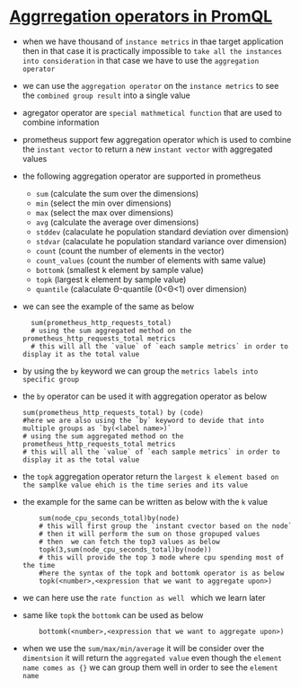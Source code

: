 # <ins> Aggrregation operators in PromQL </ins> #

- when we have thousand of `instance metrics` in thae target application then in that case it is practically impossible to `take all the instances into consideration` in that case we have to use the `aggregation operator`

- we can use the `aggregation operator` on the `instance metrics` to see the `combined group result` into a single value 

- agregator operator are `special mathmetical function` that are used to combine information 

- prometheus support few aggregation operator which is used to combine the `instant vector` to return a new `instant vector` with aggregated values 

- the following aggregation operator are supported in prometheus 
  
  - `sum` (calculate the sum over the dimensions)
  - `min` (select the min over dimensions)
  - `max` (select the max over dimensions)
  - `avg` (calculate the average over dimensions)
  - `stddev` (calaculate he population standard deviation over dimension)
  - `stdvar` (calaculate he population standard variance over dimension)
  - `count` (count the number of elements in the vector)
  - `count_values` (count the number of elements with same value)
  - `bottomk` (smallest k element by sample value)
  - `topk` (largest k element by sample value)
  - `quantile` (calaculate  Θ-quantile (0<Θ<1) over dimension) 


- we can see the example of the same as below 
  
  ```
    sum(prometheus_http_requests_total)
    # using the sum aggregated method on the  prometheus_http_requests_total metrics 
    # this will all the `value` of `each sample metrics` in order to display it as the total value 

  ```

- by using the `by` keyword we can group the `metrics labels into specific group`

- the `by` operator can be used it with aggregation operator as below 

    ```
    sum(prometheus_http_requests_total) by (code)
    #here we are also using the `by` keyword to devide that into multiple groups as `by(<label name>)`
    # using the sum aggregated method on the  prometheus_http_requests_total metrics 
    # this will all the `value` of `each sample metrics` in order to display it as the total value 

    ```

- the `topk` aggregation operator return the `largest k element based on the samplke value ehich is the time series and its value `

- the example for the same can be written as below with the `k` value

    ```
        sum(node_cpu_seconds_total)by(node)
        # this will first group the `instant cvector based on the node`
        # then it will perform the sum on those gropuped values 
        # then  we can fetch the top3 values as below 
        topk(3,sum(node_cpu_seconds_total)by(node))
        # this will provide the top 3 mode where cpu spending most of the time 
        #here the syntax of the topk and bottomk operator is as below 
        topk(<number>,<expression that we want to aggregate upon>)

    ```

- we can here use the `rate function as well ` which we learn later 

- same like `topk` the `bottomk` can be used as below 

    ```
        bottomk(<number>,<expression that we want to aggregate upon>)

    ```

- when we use the `sum/max/min/average` it will be consider over the `dimentsion` it will return the `aggregated value` even though the `element name comes as {}` we can group them well in order to see the `element name`


